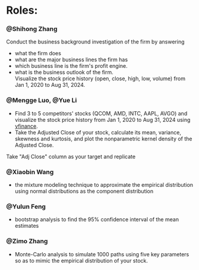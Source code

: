 # Roles:

### @Shihong Zhang

Conduct the business background investigation of the firm by answering 
- what the firm does
- what are the major business lines the firm has
- which business line is the firm's profit engine. 
- what is the business outlook of the firm.  
Visualize the stock price history (open, close, high, low, volume) from Jan 1, 2020 to Aug 31, 2024. 

### @Mengge Luo, @Yue Li

- Find 3 to 5 competitors' stocks (QCOM, AMD, INTC, AAPL, AVGO) and visualize the stock price history from Jan 1, 2020 to Aug 31, 2024 using [yfinance](https://pypi.org/project/yfinance/).
- Take the Adjusted Close of your stock, calculate its mean, variance, skewness and kurtosis, and plot the nonparametric kernel density of the Adjusted Close.


Take "Adj Close" column as your target and replicate 

### @Xiaobin Wang

- the mixture modeling technique to approximate the empirical distribution using normal distributions as the component distribution

### @Yulun Feng

- bootstrap analysis to find the 95% confidence interval of the mean estimates 

### @Zimo Zhang

- Monte-Carlo analysis to simulate 1000 paths using five key parameters so as to mimic the empirical distribution of your stock.   
